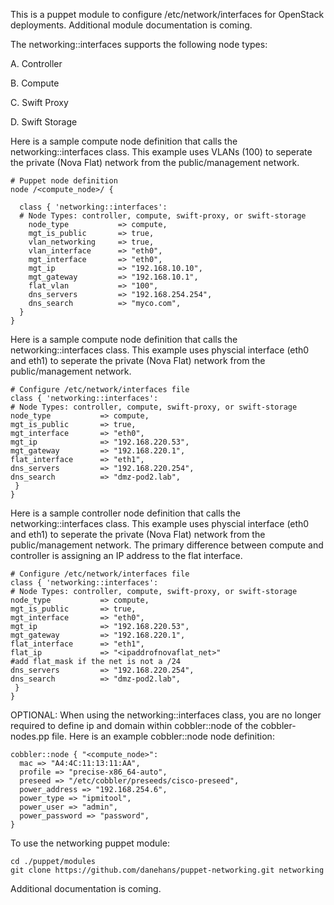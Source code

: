 This is a puppet module to configure /etc/network/interfaces for OpenStack deployments.
Additional module documentation is coming.

The networking::interfaces supports the following node types:

   A. Controller
 
   B. Compute
 
   C. Swift Proxy
 
   D. Swift Storage

Here is a sample compute node definition that calls the networking::interfaces class.  This example uses VLANs (100) to seperate the private (Nova Flat) network from the public/management network.

    # Puppet node definition
    node /<compute_node>/ {

      class { 'networking::interfaces':
      # Node Types: controller, compute, swift-proxy, or swift-storage
        node_type           => compute,
        mgt_is_public       => true,
        vlan_networking     => true,
        vlan_interface      => "eth0",
        mgt_interface       => "eth0",
        mgt_ip              => "192.168.10.10",
        mgt_gateway         => "192.168.10.1",
        flat_vlan           => "100",
        dns_servers         => "192.168.254.254",
        dns_search          => "myco.com",
      }
    }
    
Here is a sample compute node definition that calls the networking::interfaces class.  This example uses physcial interface (eth0 and eth1) to seperate the private (Nova Flat) network from the public/management network.

    # Configure /etc/network/interfaces file
    class { 'networking::interfaces':
    # Node Types: controller, compute, swift-proxy, or swift-storage
    node_type           => compute,
    mgt_is_public       => true,
    mgt_interface       => "eth0",
    mgt_ip              => "192.168.220.53",
    mgt_gateway         => "192.168.220.1",
    flat_interface      => "eth1",
    dns_servers         => "192.168.220.254",
    dns_search          => "dmz-pod2.lab",
     }
    }

Here is a sample controller node definition that calls the networking::interfaces class.  This example uses physcial interface (eth0 and eth1) to seperate the private (Nova Flat) network from the public/management network.  The primary difference between compute and controller is assigning an IP address to the flat interface.

    # Configure /etc/network/interfaces file
    class { 'networking::interfaces':
    # Node Types: controller, compute, swift-proxy, or swift-storage
    node_type           => compute,
    mgt_is_public       => true,
    mgt_interface       => "eth0",
    mgt_ip              => "192.168.220.53",
    mgt_gateway         => "192.168.220.1",
    flat_interface      => "eth1",
    flat_ip             => "<ipaddrofnovaflat_net>"
    #add flat_mask if the net is not a /24
    dns_servers         => "192.168.220.254",
    dns_search          => "dmz-pod2.lab",
     }
    }

OPTIONAL: When using the networking::interfaces class, you are no longer required to define ip and domain within cobbler::node of the cobbler-nodes.pp file.  Here is an example cobbler::node node definition:

    cobbler::node { "<compute_node>":
      mac => "A4:4C:11:13:11:AA",
      profile => "precise-x86_64-auto",
      preseed => "/etc/cobbler/preseeds/cisco-preseed",
      power_address => "192.168.254.6",
      power_type => "ipmitool",
      power_user => "admin",
      power_password => "password",
    }

To use the networking puppet module:

    cd ./puppet/modules
    git clone https://github.com/danehans/puppet-networking.git networking

Additional documentation is coming.